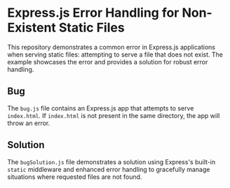# Express.js Error Handling for Non-Existent Static Files

This repository demonstrates a common error in Express.js applications when serving static files: attempting to serve a file that does not exist.  The example showcases the error and provides a solution for robust error handling.

## Bug

The `bug.js` file contains an Express.js app that attempts to serve `index.html`.  If `index.html` is not present in the same directory, the app will throw an error.

## Solution

The `bugSolution.js` file demonstrates a solution using Express's built-in `static` middleware and enhanced error handling to gracefully manage situations where requested files are not found.
